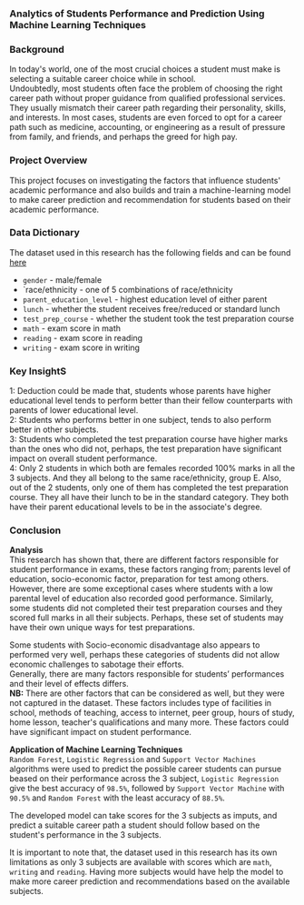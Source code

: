 ### Analytics of Students Performance and Prediction Using Machine Learning Techniques

### Background 
In today's world, one of the most crucial choices a student must make is selecting a suitable career choice while in school.  
Undoubtedly, most students often face the problem of choosing the right career path without proper guidance from qualified professional services. They usually mismatch their career path regarding their personality, skills, and interests. In most cases, students are even forced to opt for a career path such as medicine, accounting, or engineering as a result of pressure from family, and friends, and perhaps the greed for high pay.

### Project Overview
This project focuses on investigating the factors that influence students' academic performance and also builds and train a machine-learning model to make career prediction and recommendation for students based on their academic performance.  

### Data Dictionary 
The dataset used in this research has the following fields and can be found [here](http://roycekimmons.com/tools/generated_data/exams)
- `gender` - male/female
- `race/ethnicity - one of 5 combinations of race/ethnicity
- `parent_education_level` -  highest education level of either parent
- `lunch` - whether the student receives free/reduced or standard lunch
- `test_prep_course` - whether the student took the test preparation course
- `math` -  exam score in math 
- `reading` -  exam score in reading 
- `writing` -  exam score in writing 

### Key InsightS
1: Deduction could be made that, students whose parents have higher educational level tends to perform better than their fellow counterparts with parents of lower educational level.<br>
2: Students who performs better in one subject, tends to also perform better in other subjects.<br>
3: Students who completed the test preparation course have higher marks than the ones who did not, perhaps, the test preparation have significant impact on overall student performance.<br>
4: Only 2 students in which both are females recorded 100% marks in all the 3 subjects. And they all belong to the same race/ethnicity, group E. Also, out of the 2 students, only one of them has completed the test preparation course. They all have their lunch to be in the standard category. They both have their parent educational levels to be in the associate's degree.


### Conclusion 
**Analysis**<br>
This research has shown that, there are different factors responsible for student performance in exams, these factors ranging from; parents level of education, socio-economic factor, preparation for test among others. However, there are some exceptional cases where students with a low parental level of education also recorded good performance. Similarly, some students did not completed their test preparation courses and they scored full marks in all their subjects. Perhaps, these set of students may have their own unique ways for test preparations.

Some students with Socio-economic disadvantage also appears to performed very well, perhaps these categories of students did not allow economic challenges to sabotage their efforts.<br>
Generally, there are many factors responsible for students’ performances and their level of effects differs.<br>
**NB:** There are other factors that can be considered as well, but they were not captured in the dataset. These factors includes type of facilities in school, methods of teaching, access to internet, peer group, hours of study, home lesson, teacher's qualifications and many more. These factors could have significant impact on student performance.

**Application of Machine Learning Techniques**<br>
`Random Forest`, `Logistic Regression` and `Support Vector Machines` algorithms were used to predict the possible career students can pursue beased on their performance across the 3 subject, `Logistic Regression` give the best accuracy of `98.5%`, followed by `Support Vector Machine` with `90.5%` and `Random Forest` with the least accuracy of `88.5%`.

The developed model can take scores for the 3 subjects as imputs, and predict a suitable career path a student should follow based on the student's performance in the 3 subjects.

It is important to note that, the dataset used in this research has its own limitations as only 3 subjects are available with scores which are `math`, `writing` and `reading`. Having more subjects would have help the model to make more career prediction and recommendations based on the available subjects.


